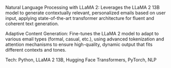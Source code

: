 Natural Language Processing with LLaMA 2: Leverages the LLaMA 2 13B model to generate contextually relevant, personalized emails based on user input, applying state-of-the-art transformer architecture for fluent and coherent text generation.

Adaptive Content Generation: Fine-tunes the LLaMA 2 model to adapt to various email types (formal, casual, etc.), using advanced tokenization and attention mechanisms to ensure high-quality, dynamic output that fits different contexts and tones.

Tech: Python, LLaMA 2 13B, Hugging Face Transformers, PyTorch, NLP
